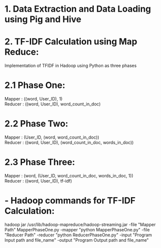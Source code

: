 # 1. Data Extraction and Data Loading using Pig and Hive


# 2. TF-IDF Calculation using Map Reduce:
Implementation of TFIDF in Hadoop using Python as three phases


# 2.1 Phase One:
Mapper  : ((word, User_ID), 1)\
Reducer : ((word, User_ID), word_count_in_doc)


# 2.2 Phase Two:
Mapper  : (User_ID, (word, word_count_in_doc))\
Reducer : ((word, User_ID), (word_count_in_doc, words_in_doc))


# 2.3 Phase Three:
Mapper  : (word, (User_ID, word_count_in_doc, words_in_doc, 1))\
Reducer : ((word, User_ID), tf-idf)


# - Hadoop commands for TF-IDF Calculation:
hadoop jar /usr/lib/hadoop-mapreduce/hadoop-streaming.jar -file "Mapper Path" MapperPhaseOne.py  -mapper "python MapperPhaseOne.py"  -file "Reducer Path" -reducer  "python ReducerPhaseOne.py" -input "Program Input path and file_name" -output  "Program Output path and file_name"
